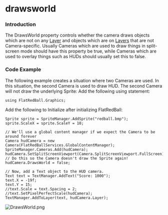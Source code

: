 # drawsworld

### Introduction

The DrawsWorld property controls whether the camera draws objects which are not on any [Layer](../../../../frb/docs/index.php) and objects which are on [Layers](../../../../frb/docs/index.php) that are not Camera-specific. Usually Cameras which are used to draw things in split-screen mode should have this property be true, while Cameras which are used to overlay things such as HUDs should usually set this to false.

### Code Example

The following example creates a situation where two Cameras are used. In this situation, the second Camera is used to draw HUD. The second Camera will not draw the underlying Sprite: Add the following using statement:

```
using FlatRedBall.Graphics;
```

Add the following to Initialize after initializing FlatRedBall:

```
Sprite sprite = SpriteManager.AddSprite("redball.bmp");
sprite.ScaleX = sprite.ScaleY = 10;

// We'll use a global content manager if we expect the Camera to be around forever
Camera hudCamera = new Camera(FlatRedBallServices.GlobalContentManager);
SpriteManager.Cameras.Add(hudCamera);
hudCamera.SetSplitScreenViewport(Camera.SplitScreenViewport.FullScreen);
// Do this so the Camera doesn't draw the Sprite again!
hudCamera.DrawsWorld = false;

// Now, add a Text object to the HUD camera.
Text text = TextManager.AddText("Score: 1000");
text.X = -19f;
text.Y = 15;
//text.Scale = text.Spacing = 2;
//text.SetPixelPerfectScale(hudCamera);
TextManager.AddToLayer(text, hudCamera.Layer);
```

![DrawsWorld.png](../../../../media/migrated\_media-DrawsWorld.png)
